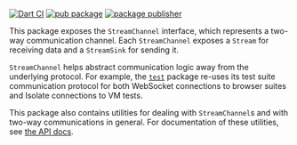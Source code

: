 [![Dart CI](https://github.com/dart-lang/stream_channel/actions/workflows/test-package.yml/badge.svg)](https://github.com/dart-lang/stream_channel/actions/workflows/test-package.yml)
[![pub package](https://img.shields.io/pub/v/stream_channel.svg)](https://pub.dev/packages/stream_channel)
[![package publisher](https://img.shields.io/pub/publisher/stream_channel.svg)](https://pub.dev/packages/stream_channel/publisher)

This package exposes the `StreamChannel` interface, which represents a two-way
communication channel. Each `StreamChannel` exposes a `Stream` for receiving
data and a `StreamSink` for sending it. 

`StreamChannel` helps abstract communication logic away from the underlying
protocol. For example, the [`test`][test] package re-uses its test suite
communication protocol for both WebSocket connections to browser suites and
Isolate connections to VM tests.

[test]: https://pub.dev/packages/test

This package also contains utilities for dealing with `StreamChannel`s and with
two-way communications in general. For documentation of these utilities, see
[the API docs][api].

[api]: https://pub.dev/documentation/stream_channel/latest/

